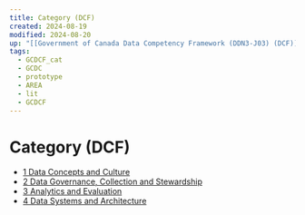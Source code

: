 ```yaml
---
title: Category (DCF)
created: 2024-08-19
modified: 2024-08-20
up: "[[Government of Canada Data Competency Framework (DDN3‑J03) (DCF)]]"
tags:
  - GCDCF_cat
  - GCDC
  - prototype
  - AREA
  - lit
  - GCDCF
---
```

# Category (DCF)
- [1 Data Concepts and Culture](../1%20Data%20Concepts%20and%20Culture.md)
- [2 Data Governance, Collection and Stewardship](../2%20Data%20Governance,%20Collection%20and%20Stewardship.md)
- [3 Analytics and Evaluation](../3%20Analytics%20and%20Evaluation.md)
- [4 Data Systems and Architecture](../4%20Data%20Systems%20and%20Architecture.md)
